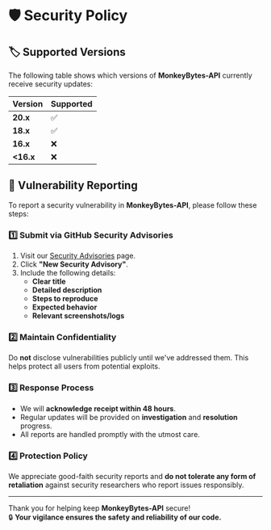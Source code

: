 # 🛡️ Security Policy

## 🏷️ Supported Versions

The following table shows which versions of **MonkeyBytes-API** currently receive security updates:

| Version | Supported           |
| ------- | ------------------- |
| **20.x**  | :white_check_mark: |
| **18.x**  | :white_check_mark: |
| **16.x**  | :x:                |
| **<16.x** | :x:                |

## 🐛 Vulnerability Reporting

To report a security vulnerability in **MonkeyBytes-API**, please follow these steps:

### 1️⃣ Submit via GitHub Security Advisories
1. Visit our [Security Advisories](https://github.com/MonkeyBytes/MonkeyBytes-API/security/advisories) page.  
2. Click **"New Security Advisory"**.  
3. Include the following details:
   - **Clear title**  
   - **Detailed description**  
   - **Steps to reproduce**  
   - **Expected behavior**  
   - **Relevant screenshots/logs**  

### 2️⃣ Maintain Confidentiality
Do **not** disclose vulnerabilities publicly until we've addressed them. This helps protect all users from potential exploits.

### 3️⃣ Response Process
- We will **acknowledge receipt within 48 hours**.  
- Regular updates will be provided on **investigation** and **resolution** progress.  
- All reports are handled promptly with the utmost care.

### 4️⃣ Protection Policy
We appreciate good-faith security reports and **do not tolerate any form of retaliation** against security researchers who report issues responsibly.

---

Thank you for helping keep **MonkeyBytes-API** secure!  
:lock: **Your vigilance ensures the safety and reliability of our code.**
